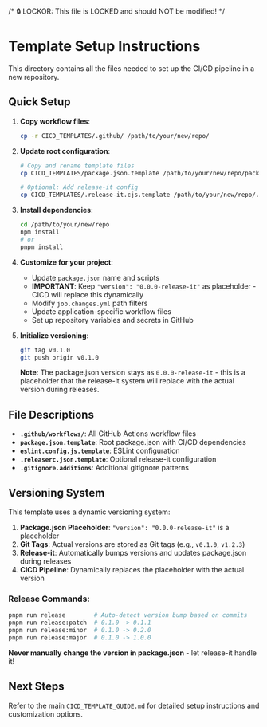 /* 🔒 LOCKOR: This file is LOCKED and should NOT be modified! */
# Template Setup Instructions

This directory contains all the files needed to set up the CI/CD pipeline in a new repository.


## Quick Setup

1. **Copy workflow files**:
   ```bash
   cp -r CICD_TEMPLATES/.github/ /path/to/your/new/repo/
   ```

2. **Update root configuration**:
   ```bash
   # Copy and rename template files
   cp CICD_TEMPLATES/package.json.template /path/to/your/new/repo/package.json
   
   # Optional: Add release-it config
   cp CICD_TEMPLATES/.release-it.cjs.template /path/to/your/new/repo/.release-it.cjs.template
   ```

3. **Install dependencies**:
   ```bash
   cd /path/to/your/new/repo
   npm install
   # or
   pnpm install
   ```

4. **Customize for your project**:
   - Update `package.json` name and scripts
   - **IMPORTANT**: Keep `"version": "0.0.0-release-it"` as placeholder - CICD will replace this dynamically
   - Modify `job.changes.yml` path filters
   - Update application-specific workflow files
   - Set up repository variables and secrets in GitHub

5. **Initialize versioning**:
   ```bash
   git tag v0.1.0
   git push origin v0.1.0
   ```
   
   **Note**: The package.json version stays as `0.0.0-release-it` - this is a placeholder that the release-it system will replace with the actual version during releases.

## File Descriptions

- **`.github/workflows/`**: All GitHub Actions workflow files
- **`package.json.template`**: Root package.json with CI/CD dependencies
- **`eslint.config.js.template`**: ESLint configuration
- **`.releaserc.json.template`**: Optional release-it configuration
- **`.gitignore.additions`**: Additional gitignore patterns

## Versioning System

This template uses a dynamic versioning system:

1. **Package.json Placeholder**: `"version": "0.0.0-release-it"` is a placeholder
2. **Git Tags**: Actual versions are stored as Git tags (e.g., `v0.1.0`, `v1.2.3`)
3. **Release-it**: Automatically bumps versions and updates package.json during releases
4. **CICD Pipeline**: Dynamically replaces the placeholder with the actual version

### Release Commands:
```bash
pnpm run release        # Auto-detect version bump based on commits
pnpm run release:patch  # 0.1.0 -> 0.1.1
pnpm run release:minor  # 0.1.0 -> 0.2.0  
pnpm run release:major  # 0.1.0 -> 1.0.0
```

**Never manually change the version in package.json** - let release-it handle it!

## Next Steps

Refer to the main `CICD_TEMPLATE_GUIDE.md` for detailed setup instructions and customization options.
